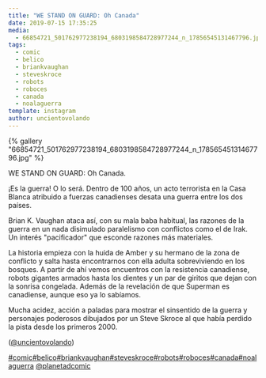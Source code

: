 ```yaml
---
title: "WE STAND ON GUARD: Oh Canada"
date: 2019-07-15 17:35:25
media: 
  - 66854721_501762977238194_6803198584728977244_n_17856545131467796.jpg
tags: 
  - comic
  - belico
  - briankvaughan
  - steveskroce
  - robots
  - roboces
  - canada
  - noalaguerra
template: instagram
author: uncientovolando
---
```


{% gallery "66854721_501762977238194_6803198584728977244_n_17856545131467796.jpg" %}

WE STAND ON GUARD: Oh Canada.

¡Es la guerra! O lo será. Dentro de 100 años, un acto terrorista en la Casa Blanca atribuido a fuerzas canadienses desata una guerra entre los dos países.

Brian K. Vaughan ataca así, con su mala baba habitual, las razones de la guerra en un nada disimulado paralelismo con conflictos como el de Irak. Un interés "pacificador" que esconde razones más materiales.

La historia empieza con la huida de Amber y su hermano de la zona de conflicto y salta hasta encontrarnos con ella adulta sobreviviendo en los bosques. A partir de ahí vemos encuentros con la resistencia canadiense, robots gigantes armados hasta los dientes y un par de giritos que dejan con la sonrisa congelada. Además de la revelación de que Superman es canadiense, aunque eso ya lo sabíamos.

Mucha acidez, acción a paladas para mostrar el sinsentido de la guerra y personajes poderosos dibujados por un Steve Skroce al que había perdido la pista desde los primeros 2000.

([@uncientovolando](https://instagram.com/uncientovolando))

[#comic](/tags/comic)[#belico](/tags/belico)[#briankvaughan](/tags/briankvaughan)[#steveskroce](/tags/steveskroce)[#robots](/tags/robots)[#roboces](/tags/roboces)[#canada](/tags/canada)[#noalaguerra](/tags/noalaguerra) [@planetadcomic](https://instagram.com/planetadcomic)
